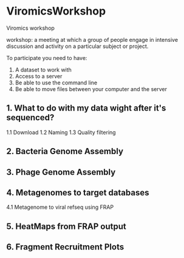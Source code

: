 # ViromicsWorkshop
Viromics workshop

workshop: a meeting at which a group of people engage in intensive discussion and activity on a particular subject or project.

To participate you need to have:

1) A dataset to work with 
2) Access to a server
3) Be able to use the command line
4) Be able to move files between your computer and the server


## 1. What to do with my data wight after it's sequenced?

1.1 Download
1.2 Naming
1.3 Quality filtering

## 2. Bacteria Genome Assembly

## 3. Phage Genome Assembly 

## 4. Metagenomes to target databases

4.1 Metagenome to viral refseq using FRAP 

## 5. HeatMaps from FRAP output

## 6. Fragment Recruitment Plots 
